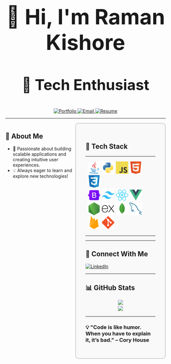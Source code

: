 <h1 align="center" style="font-size: 66px;">👋 Hi, I'm Raman Kishore</h1>
<h3 align="center" style="font-size: 46px;">🚀 Tech Enthusiast </h3>

<p align="center">
  <a href="https://ramanportfolio-web.vercel.app/">
    <img src="https://img.shields.io/badge/🌐 Portfolio-000?style=for-the-badge&logo=vercel" alt="Portfolio"/>
  </a>
  <a href="mailto:ramankishore08@gmail.com">
    <img src="https://img.shields.io/badge/📧 Email Me-0078D4?style=for-the-badge&logo=gmail&logoColor=white" alt="Email"/>
  </a>
  <a href="https://drive.google.com/file/d/10FzJA3sgHL1VFVLEw4j9a7jZjlN2YGjs/view">
    <img src="https://img.shields.io/badge/📄 Resume-0A66C2?style=for-the-badge&logo=google-drive&logoColor=white" alt="Resume"/>
  </a>
</p>

---

<div style="display: flex; justify-content: space-between; align-items: flex-start;">
  <div style="width: 50%; align="center" style="font-size: 46px;">
    <h2>🌟 About Me</h2>
    <ul>
      <li>🎯 Passionate about building scalable applications and creating intuitive user experiences.</li>
      <li>💡 Always eager to learn and explore new technologies!</li>
    </ul>
  </div>
  <div style="width: 50%; padding: 30px; border: 2px solid #ccc; border-radius: 10px; background-color: #f9f9f9; ">
    <h2>🚀 Tech Stack</h2>
    <table>
      <td>
    <p>
      <img src="https://raw.githubusercontent.com/devicons/devicon/master/icons/java/java-original.svg" alt="Java" width="40"/>
      <img src="https://raw.githubusercontent.com/devicons/devicon/master/icons/python/python-original.svg" alt="Python" width="40"/>
      <img src="https://raw.githubusercontent.com/devicons/devicon/master/icons/javascript/javascript-original.svg" alt="JavaScript" width="40"/>
      <img src="https://raw.githubusercontent.com/devicons/devicon/master/icons/html5/html5-original.svg" alt="HTML" width="40"/>
      <img src="https://raw.githubusercontent.com/devicons/devicon/master/icons/css3/css3-original.svg" alt="CSS3" width="40"/>
      <br>
      <img src="https://raw.githubusercontent.com/devicons/devicon/master/icons/bootstrap/bootstrap-original.svg" alt="Bootstrap" width="40"/>
      <img src="https://raw.githubusercontent.com/devicons/devicon/master/icons/tailwindcss/tailwindcss-original.svg" alt="Tailwind CSS" width="40"/>
      <img src="https://raw.githubusercontent.com/devicons/devicon/master/icons/react/react-original.svg" alt="React" width="40"/>
      <img src="https://raw.githubusercontent.com/devicons/devicon/master/icons/vuejs/vuejs-original.svg" alt="Vue.js" width="40"/>
      <br>
      <img src="https://raw.githubusercontent.com/devicons/devicon/master/icons/nodejs/nodejs-original.svg" alt="Node.js" width="40"/>
      <img src="https://raw.githubusercontent.com/devicons/devicon/master/icons/express/express-original.svg" alt="Express.js" width="40"/>
      <img src="https://raw.githubusercontent.com/devicons/devicon/master/icons/mongodb/mongodb-original.svg" alt="MongoDB" width="40"/>
      <img src="https://raw.githubusercontent.com/devicons/devicon/master/icons/mysql/mysql-original.svg" alt="MySQL" width="40"/>
      <br>
      <img src="https://raw.githubusercontent.com/devicons/devicon/master/icons/firebase/firebase-plain.svg" alt="Firebase" width="40"/>
      <img src="https://raw.githubusercontent.com/devicons/devicon/master/icons/git/git-original.svg" alt="Git" width="40"/>
    </p>
  </div>
</div>
      </td>
    </table>

---

## 🔗 Connect With Me
<p align="left">
  <a href="https://linkedin.com/in/raman-kishore08" target="blank">
    <img src="https://img.shields.io/badge/LinkedIn-0A66C2?style=for-the-badge&logo=linkedin&logoColor=white" alt="LinkedIn"/>
  </a>
</p>

---

## 📊 GitHub Stats
<p align="center">
  <img src="https://github-readme-stats.vercel.app/api?username=ramankishore08&show_icons=true&theme=radical" width="90%"/>
  <br>
  <img src="https://github-readme-streak-stats.herokuapp.com/?user=ramankishore08&theme=radical" width="90%"/>
</p>

---

### 💡 "Code is like humor. When you have to explain it, it’s bad." – Cory House

